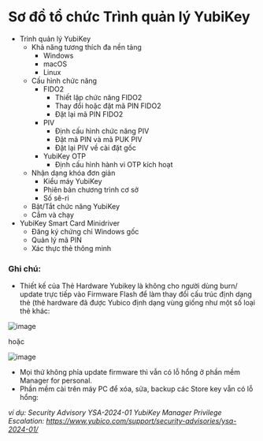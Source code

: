 # Sơ đồ tổ chức Trình quản lý YubiKey

- Trình quản lý YubiKey
  - Khả năng tương thích đa nền tảng
    - Windows
    - macOS
    - Linux
  - Cấu hình chức năng
    - FIDO2
      - Thiết lập chức năng FIDO2
      - Thay đổi hoặc đặt mã PIN FIDO2
      - Đặt lại mã PIN FIDO2
    - PIV
      - Định cấu hình chức năng PIV
      - Đặt mã PIN và mã PUK PIV
      - Đặt lại PIV về cài đặt gốc
    - YubiKey OTP
      - Định cấu hình hành vi OTP kích hoạt
  - Nhận dạng khóa đơn giản
    - Kiểu máy YubiKey
    - Phiên bản chương trình cơ sở
    - Số sê-ri
  - Bật/Tắt chức năng YubiKey
  - Cắm và chạy
- YubiKey Smart Card Minidriver
  - Đăng ký chứng chỉ Windows gốc
  - Quản lý mã PIN
  - Xác thực thẻ thông minh
 
### Ghi chú:
- Thiết kế của Thẻ Hardware Yubikey là không cho người dùng burn/ update trực tiếp vào Firmware Flash để làm thay đổi cấu trúc định dạng thẻ (thẻ hardware đã được Yubico định dạng vùng
  giống như một số loại thẻ khác:

![image](https://github.com/PhDLeToanThang/Web3.0/assets/106635733/b609b161-5cbc-4ee1-9b70-94da9627e433)

hoặc 

![image](https://github.com/PhDLeToanThang/Web3.0/assets/106635733/84a57f40-0a7e-44eb-81dd-f2b6579e2ad2)

- Mọi thứ không phỉa update firmware thì vẫn có lỗ hổng ở phần mềm Manager for personal.
- Phần mềm cài trên máy PC để xóa, sửa, backup các Store key vẫn có lỗ hổng:

_ví dụ:  Security Advisory YSA-2024-01 YubiKey Manager Privilege Escalation: https://www.yubico.com/support/security-advisories/ysa-2024-01/_




  
